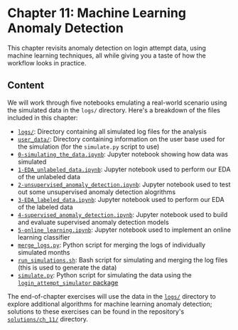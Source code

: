 # Chapter 11: Machine Learning Anomaly Detection

This chapter revisits anomaly detection on login attempt data, using machine learning techniques, all while giving you a taste of how the workflow looks in practice.

## Content

We will work through five notebooks emulating a real-world scenario using the simulated data in the `logs/` directory. Here's a breakdown of the files included in this chapter:

- [`logs/`](./logs): Directory containing all simulated log files for the analysis
- [`user_data/`](./user_data): Directory containing information on the user base used for the simulation (for the `simulate.py` script to use)
- [`0-simulating_the_data.ipynb`](./0-simulating_the_data.ipynb): Jupyter notebook showing how data was simulated
- [`1-EDA_unlabeled_data.ipynb`](./1-EDA_unlabeled_data.ipynb): Jupyter notebook used to perform our EDA of the unlabeled data
- [`2-unsupervised_anomaly_detection.ipynb`](./2-unsupervised_anomaly_detection.ipynb): Jupyter notebook used to test out some unsupervised anomaly detection alogrithms
- [`3-EDA_labeled_data.ipynb`](./3-EDA_labeled_data.ipynb): Jupyter notebook used to perform our EDA of the labeled data
- [`4-supervised_anomaly_detection.ipynb`](./4-supervised_anomaly_detection.ipynb): Jupyter notebook used to build and evaluate supervised anomaly detection models
- [`5-online_learning.ipynb`](./5-online_learning.ipynb): Jupyter notebook used to implement an online learning classifier
- [`merge_logs.py`](./merge_logs.py): Python script for merging the logs of individually simulated months
- [`run_simulations.sh`](./run_simulations.sh): Bash script for simulating and merging the log files (this is used to generate the data)
- [`simulate.py`](./simulate.py): Python script for simulating the data using the [`login_attempt_simulator` package](https://github.com/fenago/login-attempt-simulator)


The end-of-chapter exercises will use the data in the [`logs/`](./logs) directory to explore additional algorithms for machine learning anomaly detection; solutions to these exercises can be found in the repository's [`solutions/ch_11/`](../solutions/ch_11) directory.

